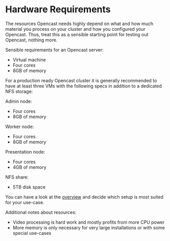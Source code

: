 Hardware Requirements
=====================

The resources Opencast needs highly depend on what and how much material you process on your cluster
and how you configured your Opencast.
Thus, treat this as a sensible starting point for testing out Opencast, nothing more.


Sensible requirements for an Opencast server:

- Virtual machine
- Four cores
- 8GB of memory

For a production ready Opencast cluster it is generally recommended to have at least three VMs with the following specs in addition to a dedicated NFS storage:

Admin node:

- Four cores
- 8GB of memory

Worker node:

- Four cores
- 8GB of memory

Presentation node:

- Four cores
- 4GB of memory

NFS share:

- 5TB disk space

You can have a look at the [overview](multiple-servers.md) and decide which setup is most suited for your use-case.

Additional notes about resources:

- Video processing is hard work and mostly profits from more CPU power
- More memory is only necessary for very large installations or with some special use-cases
